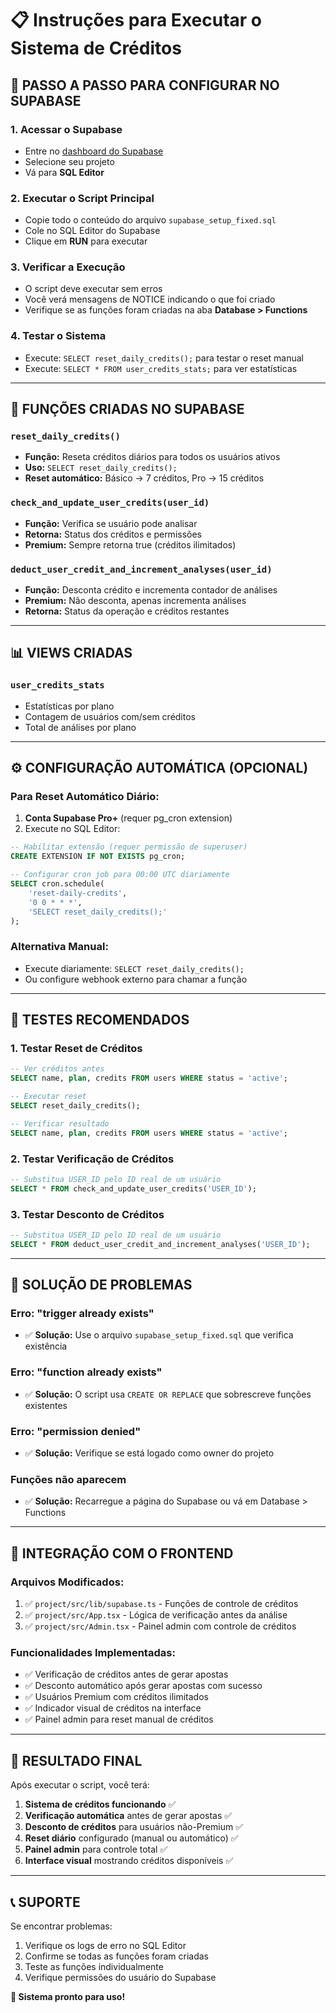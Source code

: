 # 📋 Instruções para Executar o Sistema de Créditos

## 🚀 **PASSO A PASSO PARA CONFIGURAR NO SUPABASE**

### **1. Acessar o Supabase**
- Entre no [dashboard do Supabase](https://supabase.com/dashboard)
- Selecione seu projeto
- Vá para **SQL Editor**

### **2. Executar o Script Principal**
- Copie todo o conteúdo do arquivo `supabase_setup_fixed.sql`
- Cole no SQL Editor do Supabase
- Clique em **RUN** para executar

### **3. Verificar a Execução**
- O script deve executar sem erros
- Você verá mensagens de NOTICE indicando o que foi criado
- Verifique se as funções foram criadas na aba **Database > Functions**

### **4. Testar o Sistema**
- Execute: `SELECT reset_daily_credits();` para testar o reset manual
- Execute: `SELECT * FROM user_credits_stats;` para ver estatísticas

---

## 🔧 **FUNÇÕES CRIADAS NO SUPABASE**

### **`reset_daily_credits()`**
- **Função:** Reseta créditos diários para todos os usuários ativos
- **Uso:** `SELECT reset_daily_credits();`
- **Reset automático:** Básico → 7 créditos, Pro → 15 créditos

### **`check_and_update_user_credits(user_id)`**
- **Função:** Verifica se usuário pode analisar
- **Retorna:** Status dos créditos e permissões
- **Premium:** Sempre retorna true (créditos ilimitados)

### **`deduct_user_credit_and_increment_analyses(user_id)`**
- **Função:** Desconta crédito e incrementa contador de análises
- **Premium:** Não desconta, apenas incrementa análises
- **Retorna:** Status da operação e créditos restantes

---

## 📊 **VIEWS CRIADAS**

### **`user_credits_stats`**
- Estatísticas por plano
- Contagem de usuários com/sem créditos
- Total de análises por plano

---

## ⚙️ **CONFIGURAÇÃO AUTOMÁTICA (OPCIONAL)**

### **Para Reset Automático Diário:**
1. **Conta Supabase Pro+** (requer pg_cron extension)
2. Execute no SQL Editor:
```sql
-- Habilitar extensão (requer permissão de superuser)
CREATE EXTENSION IF NOT EXISTS pg_cron;

-- Configurar cron job para 00:00 UTC diariamente
SELECT cron.schedule(
    'reset-daily-credits',
    '0 0 * * *',
    'SELECT reset_daily_credits();'
);
```

### **Alternativa Manual:**
- Execute diariamente: `SELECT reset_daily_credits();`
- Ou configure webhook externo para chamar a função

---

## 🧪 **TESTES RECOMENDADOS**

### **1. Testar Reset de Créditos**
```sql
-- Ver créditos antes
SELECT name, plan, credits FROM users WHERE status = 'active';

-- Executar reset
SELECT reset_daily_credits();

-- Verificar resultado
SELECT name, plan, credits FROM users WHERE status = 'active';
```

### **2. Testar Verificação de Créditos**
```sql
-- Substitua USER_ID pelo ID real de um usuário
SELECT * FROM check_and_update_user_credits('USER_ID');
```

### **3. Testar Desconto de Créditos**
```sql
-- Substitua USER_ID pelo ID real de um usuário
SELECT * FROM deduct_user_credit_and_increment_analyses('USER_ID');
```

---

## 🚨 **SOLUÇÃO DE PROBLEMAS**

### **Erro: "trigger already exists"**
- ✅ **Solução:** Use o arquivo `supabase_setup_fixed.sql` que verifica existência

### **Erro: "function already exists"**
- ✅ **Solução:** O script usa `CREATE OR REPLACE` que sobrescreve funções existentes

### **Erro: "permission denied"**
- ✅ **Solução:** Verifique se está logado como owner do projeto

### **Funções não aparecem**
- ✅ **Solução:** Recarregue a página do Supabase ou vá em Database > Functions

---

## 📱 **INTEGRAÇÃO COM O FRONTEND**

### **Arquivos Modificados:**
1. ✅ `project/src/lib/supabase.ts` - Funções de controle de créditos
2. ✅ `project/src/App.tsx` - Lógica de verificação antes da análise
3. ✅ `project/src/Admin.tsx` - Painel admin com controle de créditos

### **Funcionalidades Implementadas:**
- ✅ Verificação de créditos antes de gerar apostas
- ✅ Desconto automático após gerar apostas com sucesso
- ✅ Usuários Premium com créditos ilimitados
- ✅ Indicador visual de créditos na interface
- ✅ Painel admin para reset manual de créditos

---

## 🎯 **RESULTADO FINAL**

Após executar o script, você terá:

1. **Sistema de créditos funcionando** ✅
2. **Verificação automática** antes de gerar apostas ✅
3. **Desconto de créditos** para usuários não-Premium ✅
4. **Reset diário** configurado (manual ou automático) ✅
5. **Painel admin** para controle total ✅
6. **Interface visual** mostrando créditos disponíveis ✅

---

## 📞 **SUPORTE**

Se encontrar problemas:
1. Verifique os logs de erro no SQL Editor
2. Confirme se todas as funções foram criadas
3. Teste as funções individualmente
4. Verifique permissões do usuário do Supabase

**🎉 Sistema pronto para uso!**
